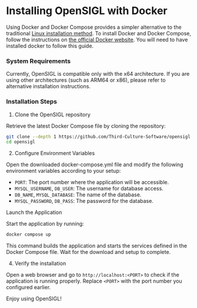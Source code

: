 # Installing OpenSIGL with Docker

Using Docker and Docker Compose provides a simpler alternative to the traditional [Linux installation method](./installing-opensigl.md).  To install Docker and Docker Compose, follow the instructions on [the official Docker website](https://docs.docker.com/engine/install/).  You will need to have installed docker to follow this guide.

### System Requirements

Currently, OpenSIGL is compatible only with the x64 architecture. If you are using other architectures (such as ARM64 or x86), please refer to alternative installation instructions.

### Installation Steps

1. Clone the OpenSIGL repository

Retrieve the latest Docker Compose file by cloning the repository:

```bash
git clone --depth 1 https://github.com/Third-Culture-Software/opensigl.git
cd opensigl
```

2. Configure Environment Variables

Open the downloaded docker-compose.yml file and modify the following environment variables according to your setup:

 - `PORT`: The port number where the application will be accessible.
 - `MYSQL_USERNAME`, `DB_USER`: The username for database access.
 - `DB_NAME`, `MYSQL_DATABASE`: The name of the database.
 - `MYSQL_PASSWORD`, `DB_PASS`: The password for the database.

Launch the Application

Start the application by running:

```bash
docker compose up
```

This command builds the application and starts the services defined in the Docker Compose file. Wait for the download and setup to complete.

4. Verify the installation

Open a web browser and go to `http://localhost:<PORT>` to check if the application is running properly. Replace `<PORT>` with the port number you configured earlier.

Enjoy using OpenSIGL!
